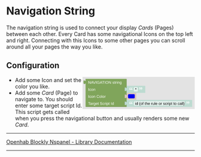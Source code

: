 # Navigation String

The navigation string is used to connect your display *Cards* (Pages) between each other. Every Card has some navigational Icons on the top left and right. Connecting with this Icons to some other pages you can scroll around all your pages the way you like.

## Configuration

[<img src="img/blockLibrary_nspanel_helpers_navString.png" align="right" width="300">](img/blockLibrary_nspanel_helpers_navString.png)

- Add some Icon and set the color you like.
- Add some *Card* (Page) to navigate to. You should enter some target script Id. This script gets called when you press the navigational button and usually renders some new *Card*.<br clear="right"/>

---

[Openhab Blockly Nspanel - Library Documentation](README.md)

---

